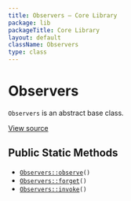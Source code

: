 ```yaml
---
title: Observers — Core Library
package: lib
packageTitle: Core Library
layout: default
className: Observers
type: class
---
```


# Observers

<code>Observers</code> is an abstract base class.

<a href="https://github.com/eregansu/lib/blob/master/observer.php">View source</a>

## Public Static Methods

* <code><a href="Observers%3A%3Aobserve">Observers::observe</a>()</code>
* <code><a href="Observers%3A%3Aforget">Observers::forget</a>()</code>
* <code><a href="Observers%3A%3Ainvoke">Observers::invoke</a>()</code>

